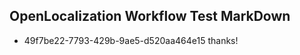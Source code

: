 ## OpenLocalization Workflow Test MarkDown
* 49f7be22-7793-429b-9ae5-d520aa464e15 thanks!

<!--HONumber=Jul16_HO5-->


